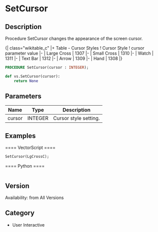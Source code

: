 # SetCursor

## Description
Procedure SetCursor changes the appearance of the screen cursor.

{| class="wikitable_c"
|+ Table - Cursor Styles
! Cursor Style
! cursor parameter value
|-
| Large Cross
| 1307
|-
| Small Cross
| 1310
|-
| Watch
| 1311
|-
| Text Bar
| 1312
|-
| Arrow
| 1309
|-
| Hand
| 1308
|}

```pascal
PROCEDURE SetCursor(cursor : INTEGER);
```

```python
def vs.SetCursor(cursor):
    return None
```

## Parameters
|Name|Type|Description|
|---|---|---|
|cursor|INTEGER|Cursor style setting.|

## Examples
==== VectorScript ====
```pascal
SetCursor(LgCrossC);
```
==== Python ====
```python

```

## Version
Availability: from All Versions

## Category
* User Interactive

